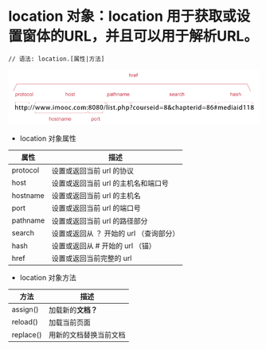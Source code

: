 # location 对象：location 用于获取或设置窗体的URL，并且可以用于解析URL。
  
  ~~~ html
  // 语法: location.[属性|方法]
  ~~~
 
  ![js_href](images/href.jpg)

* location 对象属性

| **属性** | **描述** |
| -------- | -------- |
| protocol | 设置或返回当前 url 的协议 |
| host | 设置或返回当前 url 的主机名和端口号 |
| hostname | 设置或返回当前 url 的主机名 |
| port | 设置或返回当前 url 的端口号 |
| pathname | 设置或返回当前 url 的路径部分 |
| search | 设置或返回从 ？ 开始的 url （查询部分） |
| hash | 设置或返回从 # 开始的 url （锚） |
| href | 设置或返回当前完整的 url |

* location 对象方法

| **方法** | **描述** |
| -------- | -------- |
| assign() | 加载新的**文档？** |
| reload() | 加载当前页面 |
| replace() | 用新的文档替换当前文档 |



